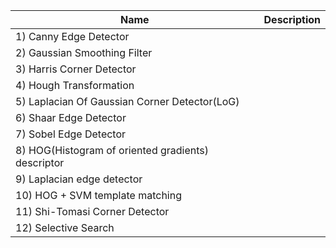 
| Name | Description |
|----------------|-----------------|
|1) Canny Edge Detector||
|2) Gaussian Smoothing Filter||
|3) Harris Corner Detector||
|4) Hough Transformation||
|5) Laplacian Of Gaussian Corner Detector(LoG)||
|6) Shaar Edge Detector||
|7) Sobel Edge Detector||
|8) HOG(Histogram of oriented gradients) descriptor||
|9) Laplacian edge detector||
|10) HOG + SVM template matching||
|11) Shi-Tomasi Corner Detector||
|12) Selective Search||







